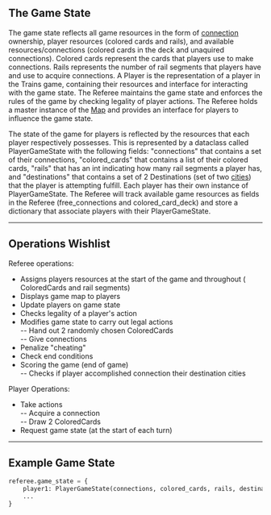 ## The Game State

The game state reflects all game resources in the form of [connection](https://github.ccs.neu.edu/CS4500-F21/boise/blob/master/Trains/Planning/map-design.md#connection) ownership, player resources (colored cards and rails), and available resources/connections (colored cards in the deck and unaquired connections).  Colored cards represent the cards that players use to make connections.  Rails represents the number of rail segments that players have and use to acquire connections.  A Player is the representation of a player in the Trains game, containing their resources and interface for interacting with the game state.  The Referee maintains the game state and enforces the rules of the game by checking legality of player actions.  The Referee holds a master instance of the [Map](https://github.ccs.neu.edu/CS4500-F21/boise/blob/master/Trains/Planning/map-design.md#the-map) and provides an interface for players to influence the game state.

The state of the game for players is reflected by the resources that each player respectively possesses.  This is represented by a dataclass called PlayerGameState with the following fields: "connections" that contains a set of their connections, "colored_cards" that contains a list of their colored cards, "rails" that has an int indicating how many rail segments a player has, and "destinations" that contains a set of 2 Destinations (set of two [cities](https://github.ccs.neu.edu/CS4500-F21/boise/blob/master/Trains/Planning/map-design.md#city)) that the player is attempting fulfill.  Each player has their own instance of PlayerGameState.  The Referee will track available game resources as fields in the Referee (free_connections and colored_card_deck) and store a dictionary that associate players with their PlayerGameState.

---
## Operations Wishlist

Referee operations:
- Assigns players resources at the start of the game and throughout ( ColoredCards and rail segments)
- Displays game map to players
- Update players on game state
- Checks legality of a player's action
- Modifies game state to carry out legal actions  
-- Hand out 2 randomly chosen ColoredCards  
-- Give connections
- Penalize "cheating"
- Check end conditions
- Scoring the game (end of game)  
-- Checks if player accomplished connection their destination cities

Player Operations:
- Take actions  
-- Acquire a connection  
-- Draw 2 ColoredCards
- Request game state (at the start of each turn)

---
## Example Game State
```python
referee.game_state = {
    player1: PlayerGameState(connections, colored_cards, rails, destinations),
    ...
}
```